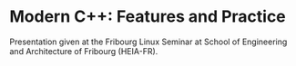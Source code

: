 # Modern C++: Features and Practice

Presentation given at the Fribourg Linux Seminar at School of Engineering and Architecture of Fribourg (HEIA-FR).
